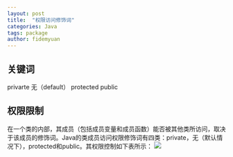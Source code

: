 ```yaml
---
layout: post
title:  "权限访问修饰词"
categories: Java
tags: package
author: fidemyuan
---
```


##  关键词
privarte
无（default）
protected
public

## 权限限制

在一个类的内部，其成员（包括成员变量和成员函数）能否被其他类所访问，取决于该成员的修饰词。Java的类成员访问权限修饰词有四类：private，无（默认情况下），protected和public。其权限控制如下表所示：
![](https://github.com/fidemyuan/fidemyuan.github.io/blob/master/img-folder/Access%20modifier.jpg)

